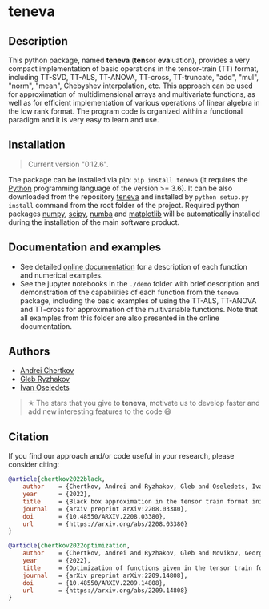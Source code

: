 # teneva


## Description

This python package, named **teneva** (**ten**sor **eva**luation), provides a very compact implementation of basic operations in the tensor-train (TT) format, including TT-SVD, TT-ALS, TT-ANOVA, TT-cross, TT-truncate, "add", "mul", "norm", "mean", Chebyshev interpolation, etc. This approach can be used for approximation of multidimensional arrays and multivariate functions, as well as for efficient implementation of various operations of linear algebra in the low rank format. The program code is organized within a functional paradigm and it is very easy to learn and use.


## Installation

> Current version "0.12.6".

The package can be installed via pip: `pip install teneva` (it requires the [Python](https://www.python.org) programming language of the version >= 3.6). It can be also downloaded from the repository [teneva](https://github.com/AndreiChertkov/teneva) and installed by `python setup.py install` command from the root folder of the project. Required python packages [numpy](https://numpy.org), [scipy](https://www.scipy.org), [numba](https://github.com/numba/numba) and [matplotlib](https://matplotlib.org/) will be automatically installed during the installation of the main software product.


## Documentation and examples

- See detailed [online documentation](https://teneva.readthedocs.io) for a description of each function and numerical examples.
- See the jupyter notebooks in the `./demo` folder with brief description and demonstration of the capabilities of each function from the `teneva` package, including the basic examples of using the TT-ALS, TT-ANOVA and TT-cross for approximation of the multivariable functions. Note that all examples from this folder are also presented in the online documentation.


## Authors

- [Andrei Chertkov](https://github.com/AndreiChertkov)
- [Gleb Ryzhakov](https://github.com/G-Ryzhakov)
- [Ivan Oseledets](https://github.com/oseledets)

> ✭ The stars that you give to **teneva**, motivate us to develop faster and add new interesting features to the code 😃


## Citation

If you find our approach and/or code useful in your research, please consider citing:

```bibtex
@article{chertkov2022black,
    author    = {Chertkov, Andrei and Ryzhakov, Gleb and Oseledets, Ivan},
    year      = {2022},
    title     = {Black box approximation in the tensor train format initialized by ANOVA decomposition},
    journal   = {arXiv preprint arXiv:2208.03380},
    doi       = {10.48550/ARXIV.2208.03380},
    url       = {https://arxiv.org/abs/2208.03380}
}
```

```bibtex
@article{chertkov2022optimization,
    author    = {Chertkov, Andrei and Ryzhakov, Gleb and Novikov, Georgii and Oseledets, Ivan},
    year      = {2022},
    title     = {Optimization of functions given in the tensor train format},
    journal   = {arXiv preprint arXiv:2209.14808},
    doi       = {10.48550/ARXIV.2209.14808},
    url       = {https://arxiv.org/abs/2209.14808}
}
```
